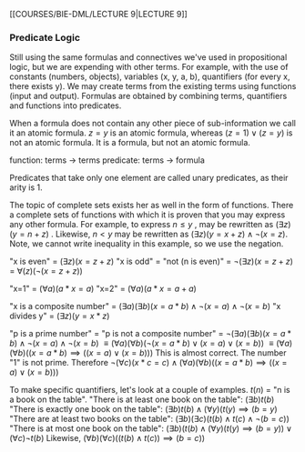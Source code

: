 [[COURSES/BIE-DML/LECTURE 9|LECTURE 9]]
### Predicate Logic

Still using the same formulas and connectives we've used in propositional logic, but we are expending with other terms. For example, with the use of constants (numbers, objects), variables (x, y, a, b), quantifiers (for every x, there exists y). We may create terms from the existing terms using functions (input and output). Formulas are obtained by combining terms, quantifiers and functions into predicates.

When a formula does not contain any other piece of sub-information we call it an atomic formula. $z=y$ is an atomic formula, whereas $(z=1)\lor(z=y)$ is not an atomic formula. It is a formula, but not an atomic formula.

function: terms -> terms
predicate: terms -> formula

Predicates that take only one element are called unary predicates, as their arity is 1.

The topic of complete sets exists her as well in the form of functions. There a complete sets of functions with which it is proven that you may express any other formula. For example, to express $n \leq y$ , may be rewritten as $(\exists z)(y=n+z)$ .
Likewise, $n < y$ may be rewritten as $(\exists z)(y=x+z)\land \neg(x=z)$.
Note, we cannot write inequality in this example, so we use the negation.

"x is even" = $(\exists z)(x=z+z)$
"x is odd" = "not (n is even)" = $\neg(\exists z)(x=z+z)$ = $\forall(z)(\neg(x=z+z))$

"x=1" = $(\forall a)(a * x = a)$
"x=2" = $(\forall a)(a * x = a + a)$

"x is a composite number" = $(\exists a)(\exists b)(x=a*b) \land \neg(x=a) \land \neg (x=b)$
"x divides y" = $(\exists z)(y=x*z)$

"p is a prime number" = "p is not a composite number" = $\neg (\exists a)(\exists b)(x=a*b) \land \neg(x=a) \land \neg (x=b)$
$\equiv (\forall a)(\forall b)(\neg(x=a*b) \lor (x=a) \lor (x=b))$
$\equiv (\forall a)(\forall b)((x=a*b) \implies ((x=a) \lor (x=b)))$
This is almost correct. The number "1" is not prime. Therefore
$\neg (\forall c)(x*c=c) \land (\forall a)(\forall b)((x=a*b) \implies ((x=a) \lor (x=b)))$


To make specific quantifiers, let's look at a couple of examples.
$t(n)$ = "n is a book on the table".
"There is at least one book on the table": $(\exists b)t(b)$
"There is exactly one book on the table": $(\exists b)t(b) \land (\forall y)(t(y) \implies (b=y)$
"There are at least two books on the table": $(\exists b)(\exists c)(t(b)\land t(c)\land \neg (b=c))$
"There is at most one book on the table": $(\exists b)(t(b) \land (\forall y)(t(y) \implies (b=y)) \lor (\forall c) \neg t(b)$
Likewise, $(\forall b)(\forall c)((t(b) \land t(c)) \implies (b=c))$



